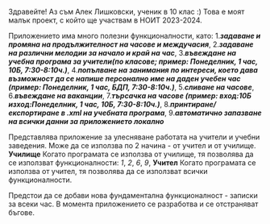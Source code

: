 Здравейте! Аз съм Алек Лишковски, ученик в 10 клас :)
Това е моят малък проект, с който ще участвам в НОИТ 2023-2024.

Приложението има много полезни функционалности, като: 
  1.***задаване и промяна на продължителност на часове и междучасия***,
  2.***задаване на различни мелодии за начало и край на час***,
  3.***въвеждане на учебна програма за учители(по класове; пример: Понеделник, 1 час, 10Б, 7:30-8:10ч.)***,
  4.***попълване на занимания по интереси, което дава възможност да се напише персонално име на даден учебен час (пример: Понеделник, 1 час, БДП, 7:30-8:10ч.)***,
  5.***сливане на часове***,
  6.***въвеждане на ваканции***,
  7.***търсачка на часове (пример: вход:10Б изход:Понеделник, 1 час, 10Б, 7:30-8:10ч.)***,
  8.***принтиране/експортиране в .xml на учебната програма***,
  9.***автоматично запазване на всички данни за приложението локално***
  
Представлява приложение за улесняване работата на учители и учебни заведения. Може да се използва по 2 начина - от учител и от училище.
  **Училище** 
      Когато програмата се използва от училище, тя позволява да се използват функционалности: *1*, *2*, *6*, *9*, 
  **Учител**
      Когато програмата се използва от учител, тя позволява да се използват всички функционалности.

Предстои да се добави нова фундаментална функционалност - записки за всеки час.
В момента приложението се разработва и се отстраняват бъгове. 
